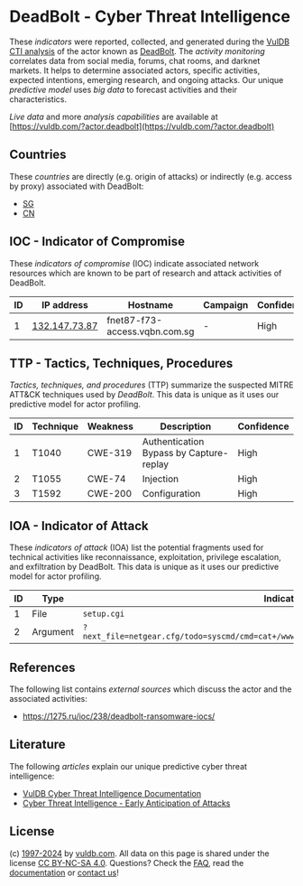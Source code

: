 # DeadBolt - Cyber Threat Intelligence

These _indicators_ were reported, collected, and generated during the [VulDB CTI analysis](https://vuldb.com/?kb.cti) of the actor known as [DeadBolt](https://vuldb.com/?actor.deadbolt). The _activity monitoring_ correlates data from social media, forums, chat rooms, and darknet markets. It helps to determine associated actors, specific activities, expected intentions, emerging research, and ongoing attacks. Our unique _predictive model_ uses _big data_ to forecast activities and their characteristics.

_Live data_ and more _analysis capabilities_ are available at [https://vuldb.com/?actor.deadbolt](https://vuldb.com/?actor.deadbolt)

## Countries

These _countries_ are directly (e.g. origin of attacks) or indirectly (e.g. access by proxy) associated with DeadBolt:

* [SG](https://vuldb.com/?country.sg)
* [CN](https://vuldb.com/?country.cn)

## IOC - Indicator of Compromise

These _indicators of compromise_ (IOC) indicate associated network resources which are known to be part of research and attack activities of DeadBolt.

ID | IP address | Hostname | Campaign | Confidence
-- | ---------- | -------- | -------- | ----------
1 | [132.147.73.87](https://vuldb.com/?ip.132.147.73.87) | fnet87-f73-access.vqbn.com.sg | - | High

## TTP - Tactics, Techniques, Procedures

_Tactics, techniques, and procedures_ (TTP) summarize the suspected MITRE ATT&CK techniques used by _DeadBolt_. This data is unique as it uses our predictive model for actor profiling.

ID | Technique | Weakness | Description | Confidence
-- | --------- | -------- | ----------- | ----------
1 | T1040 | CWE-319 | Authentication Bypass by Capture-replay | High
2 | T1055 | CWE-74 | Injection | High
3 | T1592 | CWE-200 | Configuration | High

## IOA - Indicator of Attack

These _indicators of attack_ (IOA) list the potential fragments used for technical activities like reconnaissance, exploitation, privilege escalation, and exfiltration by DeadBolt. This data is unique as it uses our predictive model for actor profiling.

ID | Type | Indicator | Confidence
-- | ---- | --------- | ----------
1 | File | `setup.cgi` | Medium
2 | Argument | `?next_file=netgear.cfg/todo=syscmd/cmd=cat+/www/.htpasswd/curpath=//currentsetting.htm=1` | High

## References

The following list contains _external sources_ which discuss the actor and the associated activities:

* https://1275.ru/ioc/238/deadbolt-ransomware-iocs/

## Literature

The following _articles_ explain our unique predictive cyber threat intelligence:

* [VulDB Cyber Threat Intelligence Documentation](https://vuldb.com/?kb.cti)
* [Cyber Threat Intelligence - Early Anticipation of Attacks](https://www.scip.ch/en/?labs.20201022)

## License

(c) [1997-2024](https://vuldb.com/?kb.changelog) by [vuldb.com](https://vuldb.com/?kb.about). All data on this page is shared under the license [CC BY-NC-SA 4.0](https://creativecommons.org/licenses/by-nc-sa/4.0/). Questions? Check the [FAQ](https://vuldb.com/?kb.faq), read the [documentation](https://vuldb.com/?kb) or [contact us](https://vuldb.com/?contact)!
